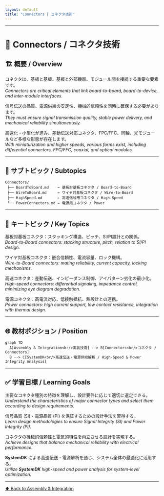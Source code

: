 ```yaml
---
layout: default
title: "Connectors | コネクタ技術" 
---
```


---

# 🔌 Connectors / コネクタ技術

## 🏗 概要 / Overview
コネクタは、基板と基板、基板と外部機器、モジュール間を接続する重要な要素です。  
*Connectors are critical elements that link board-to-board, board-to-device, and inter-module interfaces.*  

信号伝送の品質、電源供給の安定性、機械的信頼性を同時に確保する必要があります。  
*They must ensure signal transmission quality, stable power delivery, and mechanical reliability simultaneously.*  

高速化・小型化が進み、差動伝送対応コネクタ、FPC/FFC、同軸、光モジュールなど多様な形態が存在します。  
*With miniaturization and higher speeds, various forms exist, including differential connectors, FPC/FFC, coaxial, and optical modules.*  

---

## 📂 サブトピック / Subtopics
```
Connectors/
 ├── BoardToBoard.md    ← 基板対基板コネクタ / Board-to-Board
 ├── WireToBoard.md     ← ワイヤ対基板コネクタ / Wire-to-Board
 ├── HighSpeed.md       ← 高速信号用コネクタ / High-Speed
 └── PowerConnectors.md ← 電源用コネクタ / Power
```

---

## 🔑 キートピック / Key Topics
基板対基板コネクタ：スタッキング構造、ピッチ、SI/PI設計との関係。  
*Board-to-Board connectors: stacking structure, pitch, relation to SI/PI design.*  

ワイヤ対基板コネクタ：嵌合信頼性、電流容量、ロック機構。  
*Wire-to-Board connectors: mating reliability, current capacity, locking mechanisms.*  

高速コネクタ：差動伝送、インピーダンス制御、アイパターン劣化の最小化。  
*High-speed connectors: differential signaling, impedance control, minimizing eye diagram degradation.*  

電源コネクタ：高電流対応、低接触抵抗、熱設計との連携。  
*Power connectors: high current support, low contact resistance, integration with thermal design.*  

---

## 🌐 教材ポジション / Position
```mermaid
graph TD
  A[Assembly & Integration<br/>実装技術] --> B[Connectors<br/>コネクタ / Connectors]
  B --> C[SystemDK<br/>高速伝送・電源供給解析 / High-Speed & Power Integrity Analysis]
```

---

## ✅ 学習目標 / Learning Goals
主要なコネクタ種別の特徴を理解し、設計要件に応じて適切に選定できる。  
*Understand the characteristics of major connector types and select them according to design requirements.*  

信号品質 (SI)・電源品質 (PI) を保証するための設計手法を習得する。  
*Learn design methodologies to ensure Signal Integrity (SI) and Power Integrity (PI).*  

コネクタの機械的信頼性と電気的特性を両立させる設計を実現する。  
*Achieve designs that balance mechanical reliability with electrical performance.*  

**SystemDK** による高速伝送・電源解析を通じ、システム全体の最適化に活用する。  
*Utilize **SystemDK** high-speed and power analysis for system-level optimization.*  

---

[⬆️ Back to Assembly & Integration](../)
